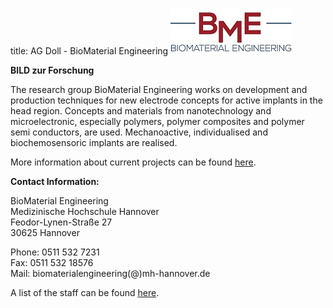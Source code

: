 title: AG Doll - BioMaterial Engineering      ![Logo BioMaterial Engineering](BME.jpg)


**BILD zur Forschung**

The research group BioMaterial Engineering works on development and production techniques for new electrode concepts for active implants in the head region. Concepts and materials from nanotechnology and microelectronic, especially polymers, polymer composites and polymer semi conductors, are used. Mechanoactive, individualised and biochemosensoric implants are realised. 

More information about current projects can be found [here](/doll/projects). 




**Contact Information:**

BioMaterial Engineering    
Medizinische Hochschule Hannover    
Feodor-Lynen-Straße 27    
30625 Hannover

Phone: 0511 532 7231   
Fax: 0511 532 18576   
Mail: biomaterialengineering(@)mh-hannover.de

A list of the staff can be found [here](/doll/staff). 